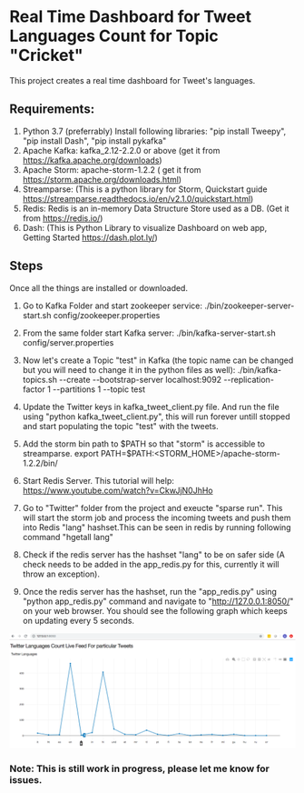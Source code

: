 # Real Time Dashboard for Tweet Languages Count for Topic "Cricket"

This project creates a real time dashboard for Tweet's languages.

## Requirements:
1. Python 3.7 (preferrably)
   Install following libraries:
   "pip install Tweepy", 
   "pip install Dash",
   "pip install pykafka"
2. Apache Kafka: kafka_2.12-2.2.0 or above (get it from https://kafka.apache.org/downloads)
3. Apache Storm: apache-storm-1.2.2 ( get it from https://storm.apache.org/downloads.html)
4. Streamparse: (This is a python library for Storm, Quickstart guide https://streamparse.readthedocs.io/en/v2.1.0/quickstart.html)
5. Redis: Redis is an in-memory Data Structure Store used as a DB. (Get it from https://redis.io/)
6. Dash: (This is Python Library to visualize Dashboard on web app, Getting Started https://dash.plot.ly/)

## Steps
Once all the things are installed or downloaded.

1. Go to Kafka Folder and start zookeeper service:
	./bin/zookeeper-server-start.sh config/zookeeper.properties 

2. From the same folder start Kafka server:
	./bin/kafka-server-start.sh config/server.properties 

3. Now let's create a Topic "test" in Kafka (the topic name can be changed but you will need to change it in the python files as well):
	./bin/kafka-topics.sh --create --bootstrap-server localhost:9092 --replication-factor 1 --partitions 1 --topic test

4. Update the Twitter keys in kafka_tweet_client.py file. And run the file using "python kafka_tweet_client.py", this will run forever untill stopped and start populating the topic "test" with the tweets.

5. Add the storm bin path to $PATH so that "storm" is accessible to streamparse.
	export PATH=$PATH:<STORM_HOME>/apache-storm-1.2.2/bin/

6. Start Redis Server. This tutorial will help: https://www.youtube.com/watch?v=CkwJjN0JhHo

7. Go to "Twitter" folder from the project and exeucte "sparse run". This will start the storm job and process the incoming tweets and push them into Redis "lang" hashset.This can be seen in redis by running following command 
	"hgetall lang"

8. Check if the redis server has the hashset "lang" to be on safer side (A check needs to be added in the app_redis.py for this, currently it will throw an exception).

9. Once the redis server has the hashset, run the "app_redis.py" using "python app_redis.py" command and navigate to "http://127.0.0.1:8050/" on your web browser. You should see the following graph which keeps on updating every 5 seconds.

![alt text](images/chart.png?raw=true "Title")

###  Note: This is still work in progress, please let me know for issues.
